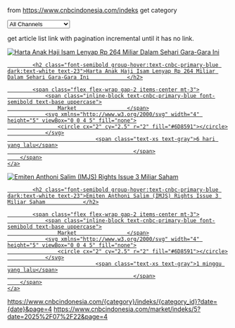 from https://www.cnbcindonesia.com/indeks get category

<select class="w-full rounded-sm border-gray-light3" name="" id="" onchange="articleKanalHandle(this)">
            <option selected="" value="">All Channels</option>
                            <option value="market/5">MARKET</option>
                            <option value="news/3">NEWS</option>
                            <option value="entrepreneur/9">ENTREPRENEUR</option>
                            <option value="syariah/10">SHARIA</option>
                            <option value="tech/12">TECH</option>
                            <option value="lifestyle/11">LIFESTYLE</option>
                            <option value="opini/13">OPINI</option>
                            <option value="mymoney/71">MY MONEY</option>
                            <option value="cuap-cuap-cuan/78">CUAP CUAP CUAN</option>
                            <option value="research/127">RESEARCH</option>
                    </select>


get article list link with pagination incremental until it has no link.

<div class="flex flex-col gap-6">
                        <div class="nhl-list flex flex-col gap-6">
                
<article>
    <a class="group flex gap-4 items-center" href="https://www.cnbcindonesia.com/market/20250722175438-17-651308/harta-anak-haji-isam-lenyap-rp-264-miliar-dalam-sehari-gara-gara-ini">
        <span class="relative block flex-none overflow-hidden w-[154px]">
            <img src="https://akcdn.detik.net.id/visual/2025/07/03/liana-saputri-dan-jhony-saputra-anak-dari-haji-isam-yang-miliki-koleksi-mobil-mewah-tangkapan-layar-instagram-lianajhonlin12-1751535658342_43.jpeg?w=200&amp;q=90" class="w-full object-cover transition-all group-hover:scale-110 aspect-[4/3]" alt="Harta Anak Haji Isam Lenyap Rp 264 Miliar Dalam Sehari Gara-Gara Ini">
        </span>
        <span class="block">
            
            <h2 class="font-semibold group-hover:text-cnbc-primary-blue dark:text-white text-23">Harta Anak Haji Isam Lenyap Rp 264 Miliar Dalam Sehari Gara-Gara Ini            </h2>

            <span class="flex flex-wrap gap-2 items-center mt-3">
                <span class="inline-block text-cnbc-primary-blue font-semibold text-base uppercase">
                    Market                </span>
                <svg xmlns="http://www.w3.org/2000/svg" width="4" height="5" viewBox="0 0 4 5" fill="none">
                    <circle cx="2" cy="2.5" r="2" fill="#6D8591"></circle>
                </svg>
                                <span class="text-xs text-gray">6 hari yang lalu</span>
                                            </span>
        </span>
    </a>
</article>            </div>
                        <div class="nhl-list flex flex-col gap-6">
                
<article>
    <a class="group flex gap-4 items-center" href="https://www.cnbcindonesia.com/market/20250722173307-17-651300/emiten-anthoni-salim--imjs--rights-issue-3-miliar-saham">
        <span class="relative block flex-none overflow-hidden w-[154px]">
            <img src="https://akcdn.detik.net.id/visual/2021/10/06/karyawan-melintas-di-dekat-layar-pergerakan-indeks-harga-saham-gabungan-ihsg-di-gedung-bursa-efek-indonesia-jakarta-rabu-61020-5_43.jpeg?w=200&amp;q=90" class="w-full object-cover transition-all group-hover:scale-110 aspect-[4/3]" alt="Emiten Anthoni Salim (IMJS) Rights Issue 3 Miliar Saham">
        </span>
        <span class="block">
            
            <h2 class="font-semibold group-hover:text-cnbc-primary-blue dark:text-white text-23">Emiten Anthoni Salim (IMJS) Rights Issue 3 Miliar Saham            </h2>

            <span class="flex flex-wrap gap-2 items-center mt-3">
                <span class="inline-block text-cnbc-primary-blue font-semibold text-base uppercase">
                    Market                </span>
                <svg xmlns="http://www.w3.org/2000/svg" width="4" height="5" viewBox="0 0 4 5" fill="none">
                    <circle cx="2" cy="2.5" r="2" fill="#6D8591"></circle>
                </svg>
                                <span class="text-xs text-gray">1 minggu yang lalu</span>
                                            </span>
        </span>
    </a>
</article>            </div>
                        <div class="nhl-list flex flex-col gap-6">
            

https://www.cnbcindonesia.com/{category}/indeks/{category_id}?date={date}&page=4
https://www.cnbcindonesia.com/market/indeks/5?date=2025%2F07%2F22&page=4





